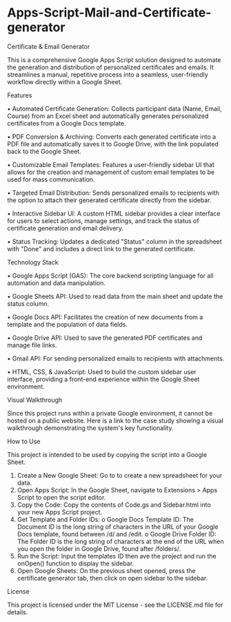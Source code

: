 # Apps-Script-Mail-and-Certificate-generator

Certificate & Email Generator

This is a comprehensive Google Apps Script solution designed to automate the generation and distribution of personalized certificates and emails. It streamlines a manual, repetitive process into a seamless, user-friendly workflow directly within a Google Sheet.

Features

•	Automated Certificate Generation: Collects participant data (Name, Email, Course) from an Excel sheet and automatically generates personalized certificates from a Google Docs template.

•	PDF Conversion & Archiving: Converts each generated certificate into a PDF file and automatically saves it to Google Drive, with the link populated back to the Google Sheet.

•	Customizable Email Templates: Features a user-friendly sidebar UI that allows for the creation and management of custom email templates to be used for mass communication.

•	Targeted Email Distribution: Sends personalized emails to recipients with the option to attach their generated certificate directly from the sidebar.

•	Interactive Sidebar UI: A custom HTML sidebar provides a clear interface for users to select actions, manage settings, and track the status of certificate generation and email delivery.

•	Status Tracking: Updates a dedicated "Status" column in the spreadsheet with "Done" and includes a direct link to the generated certificate.

Technology Stack

•	Google Apps Script (GAS): The core backend scripting language for all automation and data manipulation.

•	Google Sheets API: Used to read data from the main sheet and update the status column.

•	Google Docs API: Facilitates the creation of new documents from a template and the population of data fields.

•	Google Drive API: Used to save the generated PDF certificates and manage file links.

•	Gmail API: For sending personalized emails to recipients with attachments.

•	HTML, CSS, & JavaScript: Used to build the custom sidebar user interface, providing a front-end experience within the Google Sheet environment.

Visual Walkthrough

Since this project runs within a private Google environment, it cannot be hosted on a public website. Here is a link to the case study showing a visual walkthrough demonstrating the system's key functionality.

How to Use

This project is intended to be used by copying the script into a Google Sheet.

1.	Create a New Google Sheet: Go to to create a new spreadsheet for your data.
2.	Open Apps Script: In the Google Sheet, navigate to Extensions > Apps Script to open the script editor.
3.	Copy the Code: Copy the contents of Code.gs and Sidebar.html into your new Apps Script project.
4.	Get Template and Folder IDs:
o	Google Docs Template ID: The Document ID is the long string of characters in the URL of your Google Docs template, found between /d/ and /edit.
o	Google Drive Folder ID: The Folder ID is the long string of characters at the end of the URL when you open the folder in Google Drive, found after /folders/.
5.	Run the Script: Input the templates ID then ave the project and run the onOpen() function to display the sidebar.
6.	Open Google Sheets: On the previous sheet opened, press the certificate generator tab, then click on open sidebar to the sidebar.

License

This project is licensed under the MIT License - see the LICENSE.md file for details.

